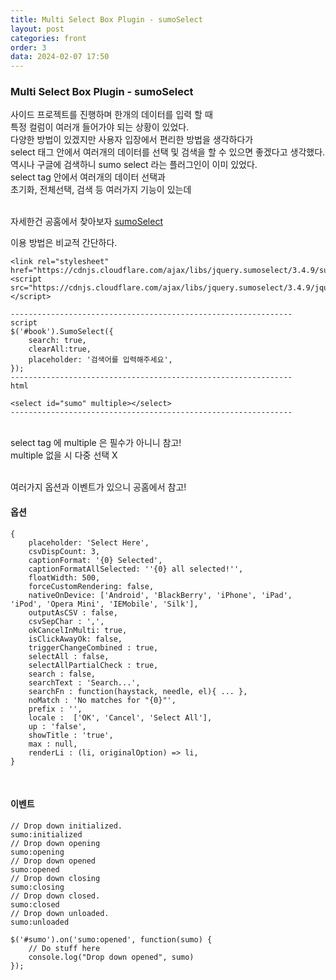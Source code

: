 ```yaml
---
title: Multi Select Box Plugin - sumoSelect
layout: post
categories: front
order: 3
data: 2024-02-07 17:50
---
```


### Multi Select Box Plugin - sumoSelect

사이드 프로젝트를 진행하며 한개의 데이터를 입력 할 때 <br>
특정 컬럼이 여러개 들어가야 되는 상황이 있었다. <br>
다양한 방법이 있겠지만 사용자 입장에서 편리한 방법을 생각하다가 <br>
select 태그 안에서 여러개의 데이터를 선택 및 검색을 할 수 있으면 좋겠다고 생각했다. <br>
역시나 구글에 검색하니 sumo select 라는 플러그인이 이미 있었다. <br>
select tag 안에서 여러개의 데이터 선택과 <br>
초기화, 전체선택, 검색 등 여러가지 기능이 있는데 <br><br>

자세한건 공홈에서 찾아보자 [sumoSelect](https://hemantnegi.github.io/jquery.sumoselect) <br>

이용 방법은 비교적 간단하다. <br>

```
<link rel="stylesheet" href="https://cdnjs.cloudflare.com/ajax/libs/jquery.sumoselect/3.4.9/sumoselect.min.css"/>
<script src="https://cdnjs.cloudflare.com/ajax/libs/jquery.sumoselect/3.4.9/jquery.sumoselect.min.js"></script>

---------------------------------------------------------------
script
$('#book').SumoSelect({
    search: true,
    clearAll:true,
    placeholder: '검색어를 입력해주세요',
});
---------------------------------------------------------------
html

<select id="sumo" multiple></select>
---------------------------------------------------------------
```

<br>
select tag 에 multiple 은 필수가 아니니 참고! <br>
multiple 없을 시 다중 선택 X <br><br>

여러가지 옵션과 이벤트가 있으니 공홈에서 참고! <br>

#### 옵션
```
{
    placeholder: 'Select Here',
    csvDispCount: 3,
    captionFormat: '{0} Selected',
    captionFormatAllSelected: ''{0} all selected!'',
    floatWidth: 500,
    forceCustomRendering: false,
    nativeOnDevice: ['Android', 'BlackBerry', 'iPhone', 'iPad', 'iPod', 'Opera Mini', 'IEMobile', 'Silk'],
    outputAsCSV : false,
    csvSepChar : ',', 
    okCancelInMulti: true, 
    isClickAwayOk: false,
    triggerChangeCombined : true,
    selectAll : false,
    selectAllPartialCheck : true,
    search : false,
    searchText : 'Search...',
    searchFn : function(haystack, needle, el){ ... },
    noMatch : 'No matches for "{0}"',
    prefix : '',
    locale :  ['OK', 'Cancel', 'Select All'],
    up : 'false',
    showTitle : 'true',
    max : null,
    renderLi : (li, originalOption) => li,
}
```

<br>

#### 이벤트
```
// Drop down initialized.
sumo:initialized
// Drop down opening
sumo:opening
// Drop down opened
sumo:opened
// Drop down closing
sumo:closing
// Drop down closed.
sumo:closed
// Drop down unloaded.
sumo:unloaded

$('#sumo').on('sumo:opened', function(sumo) {
    // Do stuff here
    console.log("Drop down opened", sumo)
});
```